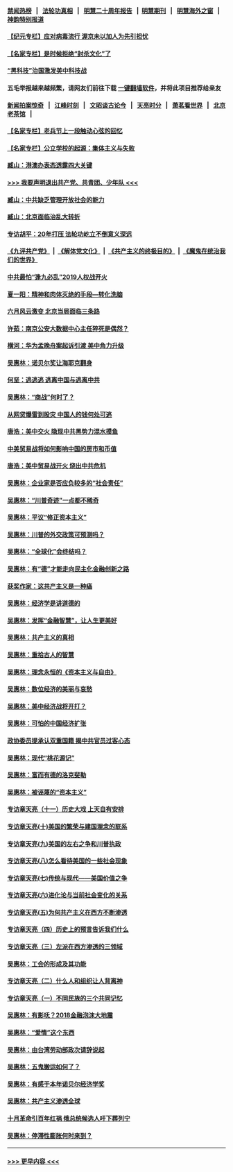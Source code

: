 #### [禁闻热榜](热点新闻.md?=0)  &nbsp;&nbsp;|&nbsp;&nbsp; [法轮功真相](https://github.com/gfw-breaker/truth/blob/master/README.md?=0) &nbsp;&nbsp;|&nbsp;&nbsp; [明慧二十周年报告](https://github.com/gfw-breaker/mh-reports/blob/master/README.md?=0) &nbsp;&nbsp;|&nbsp;&nbsp;[明慧期刊](https://github.com/gfw-breaker/mh-qikan) &nbsp;&nbsp;|&nbsp;&nbsp; [明慧海外之窗](https://github.com/gfw-breaker/mh-news/blob/master/README.md?=0) &nbsp;&nbsp;|&nbsp;&nbsp; [神韵特别报道](https://github.com/gfw-breaker/mh-news/blob/master/shenyun.md?=0)
#### [【纪元专栏】应对病毒流行 渥京未以加人为先引担忧](../pages/nsc423/n11875714.md?t=03060702) 
#### [【名家专栏】是时候拒绝“封杀文化”了](../pages/nsc423/n11814093.md?t=03060702) 
#### [“黑科技”治国激发美中科技战](../pages/nsc423/n11638056.md?t=03060702) 
#### 五毛举报越来越频繁，请网友们前往下载 [一键翻墙软件](https://github.com/gfw-breaker/ssr-accounts)，并将此项目推荐给亲友
#### [新闻拍案惊奇](https://github.com/gfw-breaker/banned-news/blob/master/pages/link4.md) &nbsp;&nbsp;|&nbsp;&nbsp; [江峰时刻](https://github.com/gfw-breaker/banned-news/blob/master/pages/link4.md) &nbsp;&nbsp;|&nbsp;&nbsp; [文昭谈古论今](https://github.com/gfw-breaker/banned-news/blob/master/pages/link4.md) &nbsp;&nbsp;|&nbsp;&nbsp; [天亮时分](https://github.com/gfw-breaker/banned-news/blob/master/pages/link4.md) &nbsp;&nbsp;|&nbsp;&nbsp; [萧茗看世界](https://github.com/gfw-breaker/banned-news/blob/master/pages/link4.md) &nbsp;&nbsp;|&nbsp;&nbsp; [北京老茶馆](https://github.com/gfw-breaker/banned-news/blob/master/pages/link4.md) &nbsp;&nbsp;|&nbsp;&nbsp; 
#### [【名家专栏】老兵节上一段触动心弦的回忆](../pages/nsc423/n11646016.md?t=03060702) 
#### [【名家专栏】公立学校的起源：集体主义与失败](../pages/nsc423/n11601833.md?t=03060702) 
#### [臧山：港澳办表态透露四大关键](../pages/nsc423/n11421628.md?t=03060702) 
#### [>>> 我要声明退出共产党、共青团、少年队 <<<](https://github.com/begood0513/goodnews/blob/master/quit/letter.md) 
#### [臧山：中共缺乏管理开放社会的能力](../pages/nsc423/n11407457.md?t=03060702) 
#### [臧山：北京面临治乱大转折](../pages/nsc423/n11406895.md?t=03060702) 
#### [专访胡平：20年打压 法轮功屹立不倒意义深远](../pages/nsc423/n11398800.md?t=03060702) 
#### [《九评共产党》](https://github.com/begood0513/9ping.md/blob/master/README.md) &nbsp;|&nbsp; [《解体党文化》](../../../../jtdwh.md/blob/master/README.md)  &nbsp;|&nbsp; [《共产主义的终极目的》](../../../../gczydzjmd.md/blob/master/README.md) &nbsp;|&nbsp; [《魔鬼在统治我们的世界》](../../../../mgztzwmdsj.md/blob/master/README.md) 
#### [中共最怕“逢九必乱”2019人权战开火](../pages/nsc423/n11385248.md?t=03060702) 
#### [夏一阳：精神和肉体灭绝的手段—转化洗脑](../pages/nsc423/n11368250.md?t=03060702) 
#### [六月风云激变 北京当局面临三条路](../pages/nsc423/n11313668.md?t=03060702) 
#### [许茹：南京公安大数据中心主任猝死是偶然？](../pages/nsc423/n11064744.md?t=03060702) 
#### [横河：华为孟晚舟案起诉引渡 美中角力升级](../pages/nsc423/n11027230.md?t=03060702) 
#### [吴惠林：诺贝尔奖让海耶克翻身](../pages/nsc423/n10890049.md?t=03060702) 
#### [何坚：逃逃逃 逃离中国与逃离中共](../pages/nsc423/n10592891.md?t=03060702) 
#### [吴惠林：“商战”何时了？](../pages/nsc423/n10573558.md?t=03060702) 
#### [从网贷爆雷到股灾 中国人的钱何处可逃](../pages/nsc423/n10572800.md?t=03060702) 
#### [唐浩：美中交火 隐现中共黑势力混水摸鱼](../pages/nsc423/n10544040.md?t=03060702) 
#### [中美贸易战将如何影响中国的房市和币值](../pages/nsc423/n10543697.md?t=03060702) 
#### [唐浩：美中贸易战开火 烧出中共危机](../pages/nsc423/n10540126.md?t=03060702) 
#### [吴惠林：企业家是否应负较多的“社会责任”](../pages/nsc423/n10535022.md?t=03060702) 
#### [吴惠林：“川普奇迹”一点都不稀奇](../pages/nsc423/n10512808.md?t=03060702) 
#### [吴惠林：平议“修正资本主义”](../pages/nsc423/n10495724.md?t=03060702) 
#### [吴惠林：川普的外交政策可预测吗？](../pages/nsc423/n10462387.md?t=03060702) 
#### [吴惠林：“全球化”会终结吗？](../pages/nsc423/n10452838.md?t=03060702) 
#### [吴惠林：有“德”才能走向民主化金融创新之路](../pages/nsc423/n10432292.md?t=03060702) 
#### [获奖作家：这共产主义是一种癌](../pages/nsc423/n10431541.md?t=03060702) 
#### [吴惠林：经济学是讲道德的](../pages/nsc423/n10398014.md?t=03060702) 
#### [吴惠林：发挥“金融智慧”，让人生更美好](../pages/nsc423/n10375019.md?t=03060702) 
#### [吴惠林：共产主义的真相](../pages/nsc423/n10351394.md?t=03060702) 
#### [吴惠林：重拾古人的智慧](../pages/nsc423/n10337691.md?t=03060702) 
#### [吴惠林：理念永恒的《资本主义与自由》](../pages/nsc423/n10316274.md?t=03060702) 
#### [吴惠林：数位经济的美丽与哀愁](../pages/nsc423/n10292946.md?t=03060702) 
#### [吴惠林：美中经济战将开打？](../pages/nsc423/n10258825.md?t=03060702) 
#### [吴惠林：可怕的中国经济扩张](../pages/nsc423/n10219147.md?t=03060702) 
#### [政协委员提承认双重国籍 揭中共官员过客心态](../pages/nsc423/n10208809.md?t=03060702) 
#### [吴惠林：现代“桃花源记”](../pages/nsc423/n10185234.md?t=03060702) 
#### [吴惠林：富而有德的洛克斐勒](../pages/nsc423/n10142264.md?t=03060702) 
#### [吴惠林：被诬蔑的“资本主义”](../pages/nsc423/n10124816.md?t=03060702) 
#### [专访章天亮（十一）历史大戏 上天自有安排](../pages/nsc423/n10094905.md?t=03060702) 
#### [专访章天亮(十)美国的繁荣与建国理念的联系](../pages/nsc423/n10094899.md?t=03060702) 
#### [专访章天亮(九)美国的左右之争和川普执政](../pages/nsc423/n10094889.md?t=03060702) 
#### [专访章天亮(八)怎么看待美国的一些社会现象](../pages/nsc423/n10094857.md?t=03060702) 
#### [专访章天亮(七)传统与现代——美国价值之争](../pages/nsc423/n10093140.md?t=03060702) 
#### [专访章天亮(六)进化论与当前社会变化的关系](../pages/nsc423/n10092036.md?t=03060702) 
#### [专访章天亮(五)为何共产主义在西方不断渗透](../pages/nsc423/n10083620.md?t=03060702) 
#### [专访章天亮（四）历史上的预言告诉我们什么](../pages/nsc423/n10083606.md?t=03060702) 
#### [专访章天亮（三）左派在西方渗透的三领域](../pages/nsc423/n10081115.md?t=03060702) 
#### [吴惠林：工会的形成及其功能](../pages/nsc423/n10080633.md?t=03060702) 
#### [专访章天亮（二）什么人和组织让人背离神](../pages/nsc423/n10076637.md?t=03060702) 
#### [专访章天亮（一）不同民族的三个共同记忆](../pages/nsc423/n10074188.md?t=03060702) 
#### [吴惠林：有影呒？2018金融泡沫大地震](../pages/nsc423/n10040534.md?t=03060702) 
#### [吴惠林：“爱情”这个东西](../pages/nsc423/n10019423.md?t=03060702) 
#### [吴惠林：由台湾劳动部政次请辞说起](../pages/nsc423/n9979679.md?t=03060702) 
#### [吴惠林：五鬼搬运如何了？](../pages/nsc423/n9925338.md?t=03060702) 
#### [吴惠林：有感于本年诺贝尔经济学奖](../pages/nsc423/n9871883.md?t=03060702) 
#### [吴惠林：共产主义渗透全球](../pages/nsc423/n9812748.md?t=03060702) 
#### [十月革命引百年红祸 俄总统候选人吁下葬列宁](../pages/nsc423/n9810182.md?t=03060702) 
#### [吴惠林：停滞性膨胀何时来到？](../pages/nsc423/n9764136.md?t=03060702) 

----
#### [ >>> 更早内容 <<< ](../indexes/nsc423-earlier.md)
